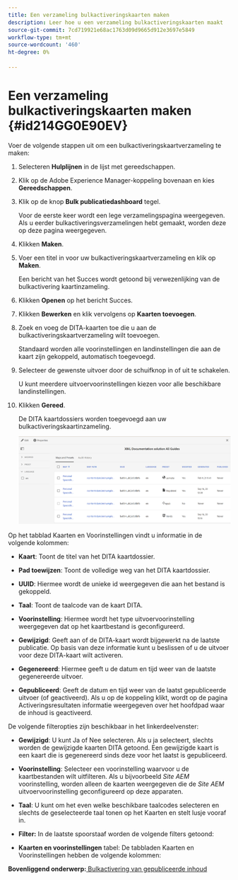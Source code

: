 ```yaml
---
title: Een verzameling bulkactiveringskaarten maken
description: Leer hoe u een verzameling bulkactiveringskaarten maakt
source-git-commit: 7cd719921e68ac1763d09d9665d912e3697e5849
workflow-type: tm+mt
source-wordcount: '460'
ht-degree: 0%

---
```



# Een verzameling bulkactiveringskaarten maken {#id214GG0E90EV}

Voer de volgende stappen uit om een bulkactiveringskaartverzameling te maken:

1. Selecteren **Hulplijnen** in de lijst met gereedschappen.

1. Klik op de Adobe Experience Manager-koppeling bovenaan en kies **Gereedschappen**.

1. Klik op de knop **Bulk publicatiedashboard** tegel.

   Voor de eerste keer wordt een lege verzamelingspagina weergegeven. Als u eerder bulkactiveringsverzamelingen hebt gemaakt, worden deze op deze pagina weergegeven.

1. Klikken **Maken**.

1. Voer een titel in voor uw bulkactiveringskaartverzameling en klik op **Maken**.

   Een bericht van het Succes wordt getoond bij verwezenlijking van de bulkactivering kaartinzameling.

1. Klikken **Openen** op het bericht Succes.

1. Klikken **Bewerken** en klik vervolgens op **Kaarten toevoegen**.

1. Zoek en voeg de DITA-kaarten toe die u aan de bulkactiveringskaartverzameling wilt toevoegen.

   Standaard worden alle voorinstellingen en landinstellingen die aan de kaart zijn gekoppeld, automatisch toegevoegd.

1. Selecteer de gewenste uitvoer door de schuifknop in of uit te schakelen.

   U kunt meerdere uitvoervoorinstellingen kiezen voor alle beschikbare landinstellingen.

1. Klikken **Gereed**.

   De DITA kaartdossiers worden toegevoegd aan uw bulkactiveringskaartinzameling.

   ![](images/bulk-activation-collection-created.png)


Op het tabblad Kaarten en Voorinstellingen vindt u informatie in de volgende kolommen:

- **Kaart**: Toont de titel van het DITA kaartdossier.
- **Pad toewijzen**: Toont de volledige weg van het DITA kaartdossier.

- **UUID**: Hiermee wordt de unieke id weergegeven die aan het bestand is gekoppeld.

- **Taal**: Toont de taalcode van de kaart DITA.
- **Voorinstelling**: Hiermee wordt het type uitvoervoorinstelling weergegeven dat op het kaartbestand is geconfigureerd.
- **Gewijzigd**: Geeft aan of de DITA-kaart wordt bijgewerkt na de laatste publicatie. Op basis van deze informatie kunt u beslissen of u de uitvoer voor deze DITA-kaart wilt activeren.
- **Gegenereerd**: Hiermee geeft u de datum en tijd weer van de laatste gegenereerde uitvoer.
- **Gepubliceerd**: Geeft de datum en tijd weer van de laatst gepubliceerde uitvoer \(of geactiveerd\). Als u op de koppeling klikt, wordt op de pagina Activeringsresultaten informatie weergegeven over het hoofdpad waar de inhoud is geactiveerd.


De volgende filteropties zijn beschikbaar in het linkerdeelvenster:

- **Gewijzigd**: U kunt Ja of Nee selecteren. Als u ja selecteert, slechts worden de gewijzigde kaarten DITA getoond. Een gewijzigde kaart is een kaart die is gegenereerd sinds deze voor het laatst is gepubliceerd.
- **Voorinstelling**: Selecteer een voorinstelling waarvoor u de kaartbestanden wilt uitfilteren. Als u bijvoorbeeld *Site AEM* voorinstelling, worden alleen de kaarten weergegeven die de *Site AEM* uitvoervoorinstelling geconfigureerd op deze apparaten.
- **Taal**: U kunt om het even welke beschikbare taalcodes selecteren en slechts de geselecteerde taal tonen op het Kaarten en stelt lusje vooraf in.

- **Filter:** In de laatste spoorstaaf worden de volgende filters getoond:
- **Kaarten en voorinstellingen** tabel: De tabbladen Kaarten en Voorinstellingen hebben de volgende kolommen:

**Bovenliggend onderwerp:**[ Bulkactivering van gepubliceerde inhoud](conf-bulk-activation.md)

